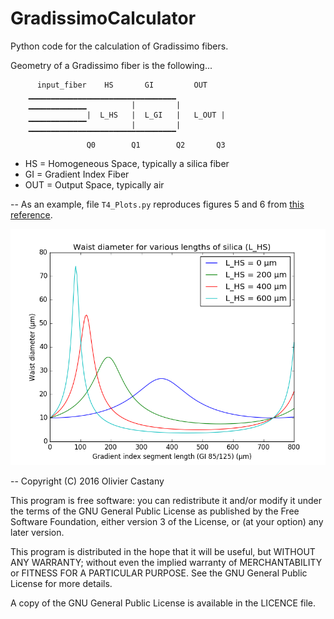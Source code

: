 GradissimoCalculator
====================

Python code for the calculation of Gradissimo fibers.

Geometry of a Gradissimo fiber is the following...

          input_fiber    HS       GI         OUT
        ▁▁▁▁▁▁▁▁▁▁▁▁▁▁▁▁▁▁▁▁▁▁▁▁▁▁▁▁▁▁▁▁▁    
        ▁▁▁▁▁▁▁▁▁▁▁▁▁          |         |         
                     |  L_HS   |  L_GI   |   L_OUT |   
        ▔▔▔▔▔▔▔▔▔▔▔▔▔          |         |       
        ▔▔▔▔▔▔▔▔▔▔▔▔▔▔▔▔▔▔▔▔▔▔▔▔▔▔▔▔▔▔▔▔▔                     
                     Q0        Q1        Q2       Q3

* HS = Homogeneous Space, typically a silica fiber
* GI = Gradient Index Fiber
* OUT = Output Space, typically air

--
As an example, file `T4_Plots.py` reproduces figures 5 and 6 from [this reference][1].

![Reproducing figure 5 from reference 1](examples/figure/ref_1_figure_5.png)

[1]: https://www.osapublishing.org/jlt/abstract.cfm?uri=jlt-17-5-924

-- 
Copyright (C) 2016 Olivier Castany

This program is free software: you can redistribute it and/or modify
it under the terms of the GNU General Public License as published by
the Free Software Foundation, either version 3 of the License, or
(at your option) any later version.

This program is distributed in the hope that it will be useful,
but WITHOUT ANY WARRANTY; without even the implied warranty of
MERCHANTABILITY or FITNESS FOR A PARTICULAR PURPOSE.  See the
GNU General Public License for more details.

A copy of the GNU General Public License is available in the LICENCE file.

